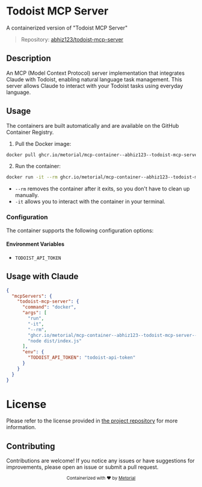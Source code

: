 
# Todoist MCP Server

A containerized version of "Todoist MCP Server"

> Repository: [abhiz123/todoist-mcp-server](https://github.com/abhiz123/todoist-mcp-server)

## Description

An MCP (Model Context Protocol) server implementation that integrates Claude with Todoist, enabling natural language task management. This server allows Claude to interact with your Todoist tasks using everyday language.


## Usage

The containers are built automatically and are available on the GitHub Container Registry.

1. Pull the Docker image:

```bash
docker pull ghcr.io/metorial/mcp-container--abhiz123--todoist-mcp-server--todoist-mcp-server
```

2. Run the container:

```bash
docker run -it --rm ghcr.io/metorial/mcp-container--abhiz123--todoist-mcp-server--todoist-mcp-server 
```

- `--rm` removes the container after it exits, so you don't have to clean up manually.
- `-it` allows you to interact with the container in your terminal.


### Configuration

The container supports the following configuration options:




#### Environment Variables

- `TODOIST_API_TOKEN`




## Usage with Claude

```json
{
  "mcpServers": {
    "todoist-mcp-server": {
      "command": "docker",
      "args": [
        "run",
        "-it",
        "--rm",
        "ghcr.io/metorial/mcp-container--abhiz123--todoist-mcp-server--todoist-mcp-server",
        "node dist/index.js"
      ],
      "env": {
        "TODOIST_API_TOKEN": "todoist-api-token"
      }
    }
  }
}
```

# License

Please refer to the license provided in [the project repository](https://github.com/abhiz123/todoist-mcp-server) for more information.

## Contributing

Contributions are welcome! If you notice any issues or have suggestions for improvements, please open an issue or submit a pull request.

<div align="center">
  <sub>Containerized with ❤️ by <a href="https://metorial.com">Metorial</a></sub>
</div>
  